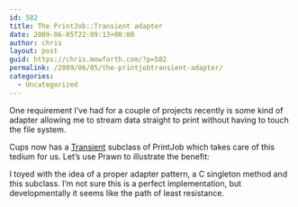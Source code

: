 ```yaml
---
id: 582
title: The PrintJob::Transient adapter
date: 2009-06-05T22:09:13+00:00
author: chris
layout: post
guid: https://chris.mowforth.com/?p=582
permalink: /2009/06/05/the-printjobtransient-adapter/
categories:
  - Uncategorized
---
```

One requirement I&#8217;ve had for a couple of projects recently is some kind of adapter allowing me to stream data straight to print without having to touch the file system.

Cups now has a [Transient](http://cups.rubyforge.org/doc/classes/Cups/PrintJob/Transient.html "Transient RDoc") subclass of PrintJob which takes care of this tedium for us. Let&#8217;s use Prawn to illustrate the benefit:



I toyed with the idea of a proper adapter pattern, a C singleton method and this subclass. I&#8217;m not sure this is a perfect implementation, but developmentally it seems like the path of least resistance.